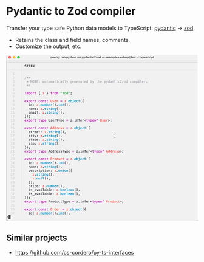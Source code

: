 # Pydantic to Zod compiler

Transfer your type safe Python data models to TypeScript:
[pydantic](pydantic-docs.helpmanual.io/) -> [zod](zod.dev/).

* Retains the class and field names, comments.
* Customize the output, etc.

![example](example.gif)

## Similar projects

* https://github.com/cs-cordero/py-ts-interfaces
